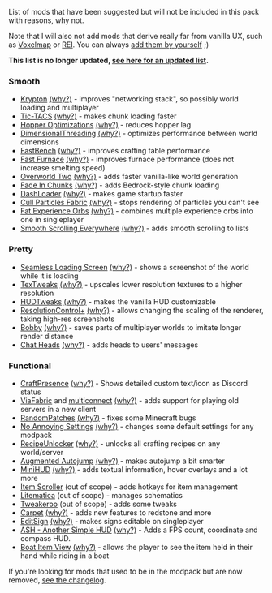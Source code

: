 List of mods that have been suggested but will not be included in this pack with reasons, why not. 

Note that I will also not add mods that derive really far from vanilla UX, such as [Voxelmap](https://www.curseforge.com/minecraft/mc-mods/voxelmap) or [REI](https://www.curseforge.com/minecraft/mc-mods/roughly-enough-items). You can always [add them by yourself](./adding-more-mods.md) ;)

**This list is no longer updated, [see here for an updated list](https://github.com/Madis0/fabulously-optimized/issues?q=is%3Aissue+label%3Arejected+is%3Aclosed+label%3Amod).**

### Smooth

* [Krypton](https://www.curseforge.com/minecraft/mc-mods/krypton) [(why?)](https://github.com/Madis0/fabulously-optimized/issues/9) - improves "networking stack", so possibly world loading and multiplayer
* [Tic-TACS](https://github.com/Gegy/tic-tacs) [(why?)](https://github.com/Madis0/fabulously-optimized/issues/34) - makes chunk loading faster
* [Hopper Optimizations](https://github.com/2No2Name/hopperOptimizations) [(why?)](https://github.com/Madis0/fabulously-optimized/issues/40) - reduces hopper lag
* [DimensionalThreading](https://github.com/WearBlackAllDay/DimensionalThreading) [(why?)](https://github.com/Madis0/fabulously-optimized/issues/42) - optimizes performance between world dimensions
* [FastBench](https://www.curseforge.com/minecraft/mc-mods/fastbench-for-fabric) [(why?)](https://github.com/Madis0/fabulously-optimized/issues/43) - improves crafting table performance
* [Fast Furnace](https://www.curseforge.com/minecraft/mc-mods/fast-furnace-for-fabric) [(why?)](https://github.com/Madis0/fabulously-optimized/issues/41#issuecomment-865797538) - improves furnace performance (does not increase smelting speed)
* [Overworld Two](https://www.curseforge.com/minecraft/mc-mods/overworld-two) [(why?)](https://github.com/Madis0/fabulously-optimized/issues/44) - adds faster vanilla-like world generation
* [Fade In Chunks](https://www.curseforge.com/minecraft/mc-mods/fade-in-chunks) [(why?)](https://github.com/Madis0/fabulously-optimized/issues/49) - adds Bedrock-style chunk loading
* [DashLoader](https://www.curseforge.com/minecraft/mc-mods/dashloader) [(why?)](https://github.com/Madis0/fabulously-optimized/issues/48) - makes game startup faster
* [Cull Particles Fabric](https://www.curseforge.com/minecraft/mc-mods/cull-particles-fabric) [(why?)](https://github.com/Madis0/fabulously-optimized/issues/58) - stops rendering of particles you can't see
* [Fat Experience Orbs](https://www.curseforge.com/minecraft/mc-mods/fat-experience-orbs) [(why?)](https://github.com/Madis0/fabulously-optimized/issues/71#issuecomment-864748974) - combines multiple experience orbs into one in singleplayer
* [Smooth Scrolling Everywhere](https://www.curseforge.com/minecraft/mc-mods/smooth-scrolling-everywhere-fabric) [(why?)](https://github.com/Madis0/fabulously-optimized/issues/116) - adds smooth scrolling to lists

### Pretty

* [Seamless Loading Screen](https://www.curseforge.com/minecraft/mc-mods/seamless-loading-screen) [(why?)](https://github.com/Madis0/fabulously-optimized/issues/7) - shows a screenshot of the world while it is loading
* [TexTweaks](https://www.curseforge.com/minecraft/mc-mods/textweaks) [(why?)](https://github.com/Madis0/fabulously-optimized/issues/13) - upscales lower resolution textures to a higher resolution
* [HUDTweaks](https://www.curseforge.com/minecraft/mc-mods/hudtweaks) [(why?)](https://github.com/Madis0/fabulously-optimized/issues/16) - makes the vanilla HUD customizable
* [ResolutionControl+](https://www.curseforge.com/minecraft/mc-mods/resolutioncontrol) [(why?)](https://github.com/Madis0/fabulously-optimized/issues/20) - allows changing the scaling of the renderer, taking high-res screenshots
* [Bobby](https://www.curseforge.com/minecraft/mc-mods/bobby) [(why?)](https://github.com/Madis0/fabulously-optimized/issues/46) - saves parts of multiplayer worlds to imitate longer render distance
* [Chat Heads](https://github.com/Madis0/fabulously-optimized/issues/125) [(why?)](https://www.curseforge.com/minecraft/mc-mods/chat-heads) - adds heads to users' messages

### Functional

* [CraftPresence](https://www.curseforge.com/minecraft/mc-mods/craftpresence) [(why?)](https://github.com/Madis0/fabulously-optimized/issues/14) - Shows detailed custom text/icon as Discord status
* [ViaFabric](https://www.curseforge.com/minecraft/mc-mods/viafabric) and [multiconnect](https://www.curseforge.com/minecraft/mc-mods/multiconnect) [(why?)](https://github.com/Madis0/fabulously-optimized/issues/15) - adds support for playing old servers in a new client
* [RandomPatches](https://www.curseforge.com/minecraft/mc-mods/randompatches-fabric) [(why?)](https://github.com/Madis0/fabulously-optimized/issues/26) - fixes some Minecraft bugs
* [No Annoying Settings](https://www.curseforge.com/minecraft/mc-mods/no-annoying-settings) [(why?)](https://github.com/Madis0/fabulously-optimized/issues/29) - changes some default settings for any modpack
* [RecipeUnlocker](https://github.com/gbl/RecipeUnlocker) [(why?)](https://github.com/Madis0/fabulously-optimized/issues/33) - unlocks all crafting recipes on any world/server
* [Augmented Autojump](https://www.curseforge.com/minecraft/mc-mods/augmented-autojump) [(why?)](https://github.com/Madis0/fabulously-optimized/issues/56) - makes autojump a bit smarter
* [MiniHUD](https://www.curseforge.com/minecraft/mc-mods/minihud) [(why?)](https://github.com/Madis0/fabulously-optimized/issues/31) - adds textual information, hover overlays and a lot more
* [Item Scroller](https://www.curseforge.com/minecraft/mc-mods/item-scroller) (out of scope) - adds hotkeys for item management
* [Litematica](https://www.curseforge.com/minecraft/mc-mods/litematica) (out of scope) - manages schematics
* [Tweakeroo](https://www.curseforge.com/minecraft/mc-mods/tweakeroo) (out of scope) - adds some tweaks
* [Carpet](https://www.curseforge.com/minecraft/mc-mods/carpet) [(why?)](https://github.com/Madis0/fabulously-optimized/issues/79) - adds new features to redstone and more
* [EditSign](https://www.curseforge.com/minecraft/mc-mods/edit-sign) [(why?)](https://github.com/Madis0/fabulously-optimized/issues/121) - makes signs editable on singleplayer
* [ASH - Another Simple HUD](https://www.curseforge.com/minecraft/mc-mods/ash-another-simple-hud) [(why?)](https://github.com/Madis0/fabulously-optimized/issues/120) - Adds a FPS count, coordinate and compass HUD.
* [Boat Item View](https://www.curseforge.com/minecraft/mc-mods/boat-item-view) [(why?)](https://github.com/Madis0/fabulously-optimized/issues/54) - allows the player to see the item held in their hand while riding in a boat

If you're looking for mods that used to be in the modpack but are now removed, [see the changelog](https://github.com/Madis0/fabulously-optimized/blob/main/CHANGELOG.md).
